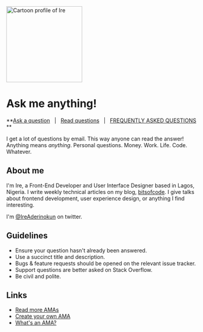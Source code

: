 <img alt="Cartoon profile of Ire" src="https://pbs.twimg.com/profile_images/1068949150648188929/8SEFkLpt_400x400.jpg" width="200">

# Ask me anything!

**[Ask a question](../../issues/new) &nbsp; | &nbsp; [Read questions](../../issues?utf8=%E2%9C%93&q=is%3Aissue%20is%3Aclosed%20sort%3Aupdated-desc%20-label%3Ahidden) &nbsp; | &nbsp; [FREQUENTLY ASKED QUESTIONS](https://github.com/ireade/ama/issues?q=is%3Aissue+label%3Afrequentlyasked) **

I get a lot of questions by email. This way anyone can read the answer! Anything means *anything*. Personal questions. Money. Work. Life. Code. Whatever.

## About me

I'm Ire, a Front-End Developer and User Interface Designer based in Lagos, Nigeria. I write weekly technical articles on my blog, [bitsofcode](https://bitsofco.de). I give talks about frontend development, user experience design, or anything I find interesting.

I'm [@IreAderinokun](https://www.twitter.com/ireaderinokun) on twitter.

## Guidelines

- Ensure your question hasn't already been answered.
- Use a succinct title and description.
- Bugs & feature requests should be opened on the relevant issue tracker.
- Support questions are better asked on Stack Overflow.
- Be civil and polite.

## Links

- [Read more AMAs](https://github.com/sindresorhus/amas)
- [Create your own AMA](https://github.com/sindresorhus/amas/blob/master/create-ama.md)
- [What's an AMA?](https://en.wikipedia.org/wiki/Reddit#IAmA_and_AMA)
